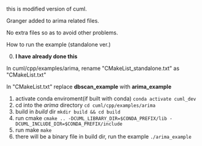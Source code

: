 this is modified version of cuml. 

Granger added to arima related files. 

No extra files so as to avoid other problems.


How to run the example (standalone ver.)

0. **I have already done this**

 In cuml/cpp/examples/arima, rename "CMakeList_standalone.txt" as "CMakeList.txt"
 
In "CMakeList.txt" replace **dbscan_example** with **arima_example**

1. activate conda enviroment(if built with conda)
   `conda activate cuml_dev`
2. cd into the *arima* directory
`cd cuml/cpp/examples/arima`
3. build in *build* dir
`mkdir build && cd build`
4. run cmake
`cmake .. -DCUML_LIBRARY_DIR=$CONDA_PREFIX/lib -DCUML_INCLUDE_DIR=$CONDA_PREFIX/include`
5. run make
`make`
6. there will be a binary file in build dir, run the example
`./arima_example`
